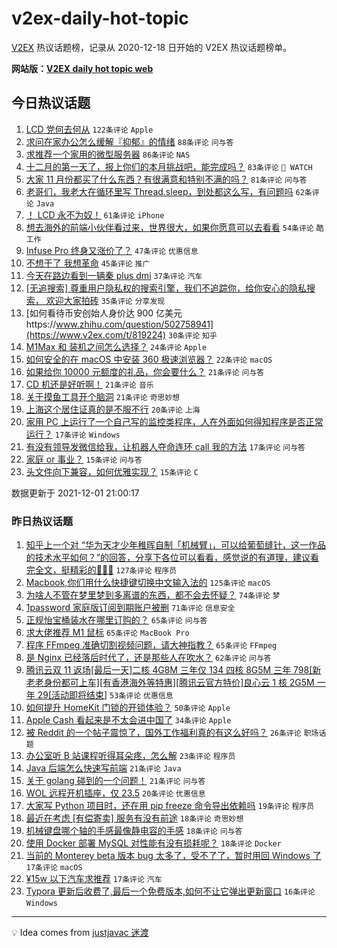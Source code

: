 # v2ex-daily-hot-topic

[V2EX](https://www.v2ex.com/) 热议话题榜，记录从 2020-12-18 日开始的 V2EX 热议话题榜单。

**网站版：[V2EX daily hot topic web](https://boojack.github.io/v2ex-daily-hot-topic-web/)**

## 今日热议话题

<!-- TODAY BEGIN -->

1. [LCD 党何去何从](https://www.v2ex.com/t/819189) `122条评论` `Apple`
1. [求问在家办公怎么缓解『抑郁』的情绪](https://www.v2ex.com/t/819336) `88条评论` `问与答`
1. [求推荐一个家用的微型服务器](https://www.v2ex.com/t/819222) `86条评论` `NAS`
1. [十二月的第一天了，报上你们的本月挑战吧，能完成吗？](https://www.v2ex.com/t/819220) `83条评论` ` WATCH`
1. [大家 11 月份都买了什么东西？有很满意和特别不满的吗？](https://www.v2ex.com/t/819223) `81条评论` `问与答`
1. [老哥们，我老大在循环里写 Thread.sleep，到处都这么写，有问题吗](https://www.v2ex.com/t/819192) `62条评论` `Java`
1. [！ LCD 永不为奴！](https://www.v2ex.com/t/819312) `61条评论` `iPhone`
1. [想去海外的前端小伙伴看过来，世界很大，如果你愿意可以去看看](https://www.v2ex.com/t/819329) `54条评论` `酷工作`
1. [Infuse Pro 终身又涨价了？](https://www.v2ex.com/t/819279) `47条评论` `优惠信息`
1. [不想干了 我想革命](https://www.v2ex.com/t/819306) `45条评论` `推广`
1. [今天在路边看到一辆秦 plus dmi](https://www.v2ex.com/t/819218) `37条评论` `汽车`
1. [[无追搜索] 尊重用户隐私权的搜索引擎，我们不追踪你，给你安心的隐私搜索， 欢迎大家拍砖](https://www.v2ex.com/t/819378) `35条评论` `分享发现`
1. [如何看待币安创始人身价达 900 亿美元https://www.zhihu.com/question/502758941](https://www.v2ex.com/t/819224) `30条评论` `知乎`
1. [M1Max 和 装机之间怎么选择？](https://www.v2ex.com/t/819330) `24条评论` `Apple`
1. [如何安全的在 macOS 中安装 360 极速浏览器？](https://www.v2ex.com/t/819269) `22条评论` `macOS`
1. [如果给你 10000 元额度的礼品，你会要什么？](https://www.v2ex.com/t/819364) `21条评论` `问与答`
1. [CD 机还是好听啊！](https://www.v2ex.com/t/819318) `21条评论` `音乐`
1. [关于摸鱼工具开个脑洞](https://www.v2ex.com/t/819249) `21条评论` `奇思妙想`
1. [上海这个居住证真的是不服不行](https://www.v2ex.com/t/819281) `20条评论` `上海`
1. [家用 PC 上运行了一个自己写的监控类程序，人在外面如何得知程序是否正常运行？](https://www.v2ex.com/t/819258) `17条评论` `Windows`
1. [有没有领导发微信给我，让机器人夺命连环 call 我的方法](https://www.v2ex.com/t/819219) `17条评论` `问与答`
1. [家庭 or 事业？](https://www.v2ex.com/t/819326) `15条评论` `问与答`
1. [头文件向下兼容，如何优雅实现？](https://www.v2ex.com/t/819230) `15条评论` `C`

数据更新于 2021-12-01 21:00:17

<!-- TODAY END -->

### 昨日热议话题

<!-- YESTERDAY BEGIN -->

1. [知乎上一个对 “华为天才少年稚晖自制「机械臂」，可以给葡萄缝针，这一作品的技术水平如何？”的回答，分享下各位可以看看，感觉说的有道理，建议看完全文，挺精彩的🤣🤣🤣](https://www.v2ex.com/t/818919) `127条评论` `程序员`
1. [Macbook,你们用什么快捷键切换中文输入法的](https://www.v2ex.com/t/818939) `125条评论` `macOS`
1. [为啥人不管在梦里梦到多离谱的东西，都不会去怀疑？](https://www.v2ex.com/t/818999) `74条评论` `梦`
1. [1password 家庭版订阅到期账户被删](https://www.v2ex.com/t/818989) `71条评论` `信息安全`
1. [正规怡宝桶装水在哪里订购的？](https://www.v2ex.com/t/818962) `65条评论` `问与答`
1. [求大佬推荐 M1 鼠标](https://www.v2ex.com/t/818904) `65条评论` `MacBook Pro`
1. [程序 FFmpeg 准确切割视频问题，请大神指教？](https://www.v2ex.com/t/818943) `65条评论` `FFmpeg`
1. [是 Nginx 已经落后时代了，还是那些人在吹水？](https://www.v2ex.com/t/818960) `62条评论` `问与答`
1. [腾讯云双 11 返场[最后一天]二核 4G8M 三年仅 134 四核 8G5M 三年 798[新老老身份都可上车][有香港海外等特惠][腾讯云官方特价]良心云 1 核 2G5M 一年 29[活动即将结束]](https://www.v2ex.com/t/818912) `53条评论` `优惠信息`
1. [如何提升 HomeKit 门锁的开锁体验？](https://www.v2ex.com/t/818910) `50条评论` `Apple`
1. [Apple Cash 看起来是不太会进中国了](https://www.v2ex.com/t/819141) `34条评论` `Apple`
1. [被 Reddit 的一个帖子震惊了，国外工作福利真的有这么好吗？](https://www.v2ex.com/t/819129) `26条评论` `职场话题`
1. [办公室听 B 站课程听得耳朵疼，怎么解](https://www.v2ex.com/t/819006) `23条评论` `程序员`
1. [Java 后端怎么快速写前端](https://www.v2ex.com/t/819081) `21条评论` `Java`
1. [关于 golang 碰到的一个问题！](https://www.v2ex.com/t/818927) `21条评论` `问与答`
1. [WOL 远程开机插座，仅 23.5](https://www.v2ex.com/t/819091) `20条评论` `优惠信息`
1. [大家写 Python 项目时，还在用 pip freeze 命令导出依赖吗](https://www.v2ex.com/t/819109) `19条评论` `程序员`
1. [最近在考虑 [有偿寄卖] 服务有没有前途](https://www.v2ex.com/t/819013) `18条评论` `奇思妙想`
1. [机械键盘哪个轴的手感最像静电容的手感](https://www.v2ex.com/t/819012) `18条评论` `问与答`
1. [使用 Docker 部署 MySQL 对性能有没有损耗呢？](https://www.v2ex.com/t/818918) `18条评论` `Docker`
1. [当前的 Monterey beta 版本 bug 太多了，受不了了，暂时用回 Windows 了](https://www.v2ex.com/t/819073) `17条评论` `macOS`
1. [¥15w 以下汽车求推荐](https://www.v2ex.com/t/818940) `17条评论` `汽车`
1. [Typora 更新后收费了,最后一个免费版本,如何不让它弹出更新窗口](https://www.v2ex.com/t/819135) `16条评论` `Windows`

<!-- YESTERDAY END -->

---

💡 Idea comes from [justjavac 迷渡](https://github.com/justjavac/)
